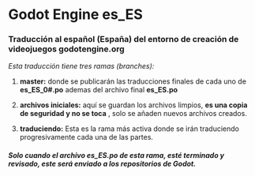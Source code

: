 # Godot Engine es_ES

### Traducción al español (España) del entorno de creación de videojuegos godotengine.org

_Esta traducción tiene tres ramas (branches):_

1. __master:__ donde se publicarán las traducciones finales de cada uno de __es_ES_0#.po__ ademas del archivo final __es_ES.po__

2. __archivos iniciales:__ aquí se guardan los archivos limpios, __es una copia de seguridad y no se toca__ , solo se añaden nuevos archivos creados.

3. __traduciendo:__ Esta es la rama más activa donde se irán traduciendo progresivamente cada una de las partes.
 
##### Solo cuando el archivo __es_ES.po__ de esta rama, esté terminado y revisado, este será enviado a los repositorios de Godot. 
